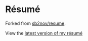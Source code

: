 # Résumé

Forked from [sb2nov/resume](https://github.com/sb2nov/resume).

View the [latest version of my résumé](https://resume.sjer.red)
